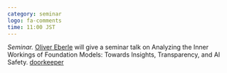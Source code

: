 ```yaml
---
category: seminar
logo: fa-comments
time: 11:00 JST
---
```


*Seminar.* [Oliver Eberle](https://oeberle.github.io) will give a seminar talk on Analyzing the Inner Workings of Foundation Models: Towards Insights, Transparency, and AI Safety. [doorkeeper](https://c5dc59ed978213830355fc8978.doorkeeper.jp/events/177274)
